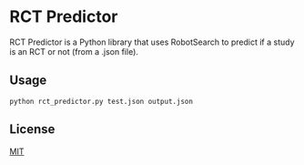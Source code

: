 # RCT Predictor

RCT Predictor is a Python library that uses RobotSearch to predict if a study is an RCT or not (from a .json file).

## Usage

```
python rct_predictor.py test.json output.json
```


## License
[MIT](https://choosealicense.com/licenses/mit/)